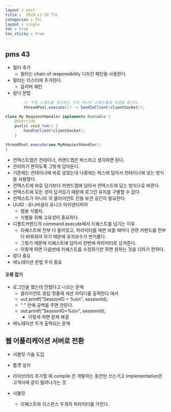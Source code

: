 ```yaml
---
layout : post
title :  2020-11-20 TIL
categories : TIL
layout : single
toc : true 
toc_sticky : true
---
```


## pms 43
- 필터 추가
    - 필터는 chain of responsibility 디자인 패턴을 사용한다.
- 필터는 리스터에 추가한다.
    - 옵저버 패턴
- 람다 문법
```java
        // 직접 스레드를 생성하는 것이 아니라 스레드풀에 작업을 맡긴다.
        threadPool.execute(() -> handleClient(clientSocket));

class My RequiestHandler implements Runnable {
    @Override
    puvlic void run() {
        handleClient(clientSocket);
    }

threadPool.execute(new MyRequiestHandler);
}
```

- 컨텍스트맵은 컨테이너, 커맨드맵은 박스라고 생각하면 된다.
- 관리하기 편하도록 그렇게 담아둔다.
- 기존에는 컨테이너에 바로 넣었는데 나중에는 박스에 담아서 컨테이너에 넣는 방식을 사용했다.
- 컨텍스트에 바로 담기보다 커맨드맵에 담아서 컨텍스트에 담는 방식으로 바꾼다.
- 컨텍스트에 모든 것이 담겨있기 때문에 로그인 유저를 구별할 수 없다.
- 컨텍스트가 아니라 각 클라이언트 전용 보관 공간이 필요한다.
- UUID : 유니버셜리 유니크 아이덴티피어
    - 범용 식별자.
    - 식별을 위해 고유성이 중요하다.
- 디폴트커맨드의 command.execute에서 리퀘스트를 넘기는 이유
    - 리퀘스트에 전부 다 들어있고, 파라미터를 매번 바꿀 때마다 관련 커맨드를 전부 다 바꿔줘야 하기 때문에 유지보수가 번거롭다.
    - 그렇기 때문에 리퀘스트에 담아서 한번에 파라미터로 넘겨준다.
    - 이렇게 하면 다음번에 리퀘스트를 수정하기만 하면 원하는 것을 더하기 편하다.
- 람다 중요
- 애노테이션 문법 주석 중요

#### 오류 잡기
- 로그인을 했는데 안됐다고 나오는 문제
    - 클라이언트 응답 첫줄에 세션 아이디를 출력한다 에서
    - out.printf("SessionID = %s\n", sessionId);
    - " " 안에 공백을 주면 안된다.
    - out.printf("SessionID=%s\n", sessionId);
        - 이렇게 하면 문제 해결
- 애노테이션 두개 출력되는 문제

## 웹 어플리케이션 서버로 전환
- 서블릿 기술 도입
- 톰캣 설치
- 라이브러리 추가할 때 compile 은 개발하는 동안만 쓰는거고 implementation은 고객사에 같이 딸려나가는 것

- 서블릿
    - 리퀘스트와 리스판스 두개의 파라미터를 가진다.
    